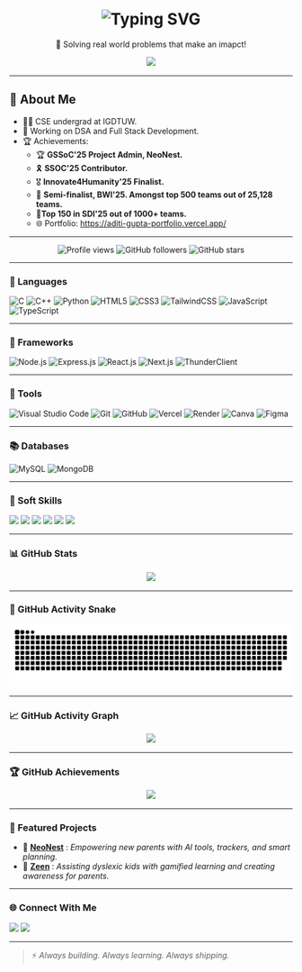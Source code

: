 <h1 align="center">
  <img src="https://readme-typing-svg.demolab.com/?weight=500&color=F70D0D&lines=Hello!+I+am+Aditi+Gupta." alt="Typing SVG" />
</h1>

<p align="center">🚀 Solving real world problems that make an imapct!</p>

<p align="center">
  <img src="https://img.shields.io/badge/GSSoC'25-Project Admin-ff69b4?style=for-the-badge&logo=github&logoColor=white"/>
</p>

---

## 🚀 About Me
- 👩‍💻 CSE undergrad at IGDTUW.
- 🌱 Working on DSA and Full Stack Development.
- 🏆 Achievements:
  - 🏆 **GSSoC'25 Project Admin, NeoNest.**
  - 🎗️ **SSOC'25 Contributor.**
  - 🎖️ **Innovate4Humanity'25 Finalist.**
  - 🥈 **Semi-finalist, BWI'25. Amongst top 500 teams out of 25,128 teams.**
  - 🥈**Top 150 in SDI'25 out of 1000+ teams.**
  - 🌐 Portfolio: https://aditi-gupta-portfolio.vercel.app/

 ---

<p align="center">
  <img src="https://komarev.com/ghpvc/?username=AditiGupta-tech&color=blue&style=flat" alt="Profile views" />
  <img src="https://img.shields.io/github/followers/AditiGupta-tech?style=social" alt="GitHub followers" />
  <img src="https://img.shields.io/github/stars/AditiGupta-tech?style=social" alt="GitHub stars" />
</p>

---

### 🚀 Languages
![C](https://img.shields.io/badge/C-A8B9CC?style=for-the-badge&logo=c&logoColor=white)
![C++](https://img.shields.io/badge/C++-%2300599C.svg?style=for-the-badge&logo=c%2B%2B&logoColor=white)
![Python](https://img.shields.io/badge/Python-3776AB?style=for-the-badge&logo=python&logoColor=white)
![HTML5](https://img.shields.io/badge/HTML5-E34F26?style=for-the-badge&logo=html5&logoColor=white)
![CSS3](https://img.shields.io/badge/CSS3-1572B6?style=for-the-badge&logo=css3&logoColor=white)
![TailwindCSS](https://img.shields.io/badge/Tailwind_CSS-06B6D4?style=for-the-badge&logo=tailwindcss&logoColor=white")
![JavaScript](https://img.shields.io/badge/JavaScript-F7DF1E?style=for-the-badge&logo=javascript&logoColor=black)
![TypeScript](https://img.shields.io/badge/TypeScript-3178C6?style=for-the-badge&logo=typescript&logoColor=white")

---

### 🚀 Frameworks
![Node.js](https://img.shields.io/badge/Node.js-339933?style=for-the-badge&logo=nodedotjs&logoColor=white" )
![Express.js](https://img.shields.io/badge/Express.js-000000?style=for-the-badge&logo=express&logoColor=white")
![React.js](https://img.shields.io/badge/React-61DAFB?style=for-the-badge&logo=react&logoColor=black)
![Next.js](https://img.shields.io/badge/Next.js-000000?style=for-the-badge&logo=next.js&logoColor=white")
![ThunderClient](https://img.shields.io/badge/Thunder%20Client-6C38BD?style=for-the-badge&logo=thunderclient&logoColor=white")

---

### 📝 Tools
![Visual Studio Code](https://custom-icon-badges.demolab.com/badge/Visual%20Studio%20Code-0078d7?style=for-the-badge&logo=vsc&logoColor=white)
![Git](https://img.shields.io/badge/Git-%23121011.svg?style=for-the-badge&logo=git&logoColor=white)
![GitHub](https://img.shields.io/badge/GitHub-%23121011.svg?style=for-the-badge&logo=github&logoColor=white)
![Vercel](https://img.shields.io/badge/Vercel-000000?style=for-the-badge&logo=vercel&logoColor=white)
![Render](https://img.shields.io/badge/Render-000000?style=for-the-badge&logo=render&logoColor=white)
![Canva](https://img.shields.io/badge/Canva-%2300C4CC.svg?style=for-the-badge&logo=Canva&logoColor=white)
![Figma](https://img.shields.io/badge/Figma-F24E1E?style=for-the-badge&logo=figma&logoColor=white)

---

### 📚 Databases
![MySQL](https://img.shields.io/badge/MySQL-4479A1?style=for-the-badge&logo=mysql&logoColor=white)
![MongoDB](https://img.shields.io/badge/MongoDB-%234ea94b.svg?style=for-the-badge&logo=mongodb&logoColor=white)


---

### 🧠 Soft Skills
<p>
  <img src="https://img.shields.io/badge/Communication-🌐-ff69b4?style=for-the-badge"/>
  <img src="https://img.shields.io/badge/Leadership-🧠-ffa500?style=for-the-badge"/>
  <img src="https://img.shields.io/badge/Adaptability-⚡-8a2be2?style=for-the-badge"/>
  <img src="https://img.shields.io/badge/Quick%20Learner-🚀-00bfff?style=for-the-badge"/>
  <img src="https://img.shields.io/badge/Networking-🌐-20c997?style=for-the-badge"/>
  <img src="https://img.shields.io/badge/Time%20Management-⏳-dc143c?style=for-the-badge"/>
</p>

---

### 📊 GitHub Stats

<p align="center">
  <img src="https://github-readme-stats.vercel.app/api?username=AditiGupta-tech&show_icons=true&theme=radical" />
</p>

---

### 🐍 GitHub Activity Snake

<p align="center">
  <img src="https://raw.githubusercontent.com/AditiGupta-tech/github-activity-snake/output-svg-only/github-contribution-grid-snake.svg" />
</p>


---

### 📈 GitHub Activity Graph

<p align="center">
 <img src="https://github-readme-activity-graph.vercel.app/graph?username=AditiGupta-tech&bg_color=0d1117&color=ff69b4&line=ff3cac&point=ffffff&area=true&theme=radical" />
</p>


---

### 🏆 GitHub Achievements

<p align="center">
  <img src="https://github-profile-trophy.vercel.app/?username=AditiGupta-tech&theme=radical&row=1&column=4" />
</p>


---

### 📁 Featured Projects
- 🎯 [**NeoNest**](https://neonest-babycare.vercel.app/) : 
  *Empowering new parents with AI tools, trackers, and smart planning.*
- 🎯 [**Zeen**](https://zeen-dyslexia.onrender.com/) :
  *Assisting dyslexic kids with gamified learning and creating awareness for parents.*

---

### 🌐 Connect With Me
<p>
  <a href="https://www.linkedin.com/in/aditi-gupta-464024324/"><img src="https://img.shields.io/badge/LinkedIn-0077B5?style=for-the-badge&logo=linkedin&logoColor=white"/></a>
  <a href="mailto:aditig135@gmail.com"><img src="https://img.shields.io/badge/Email-D14836?style=for-the-badge&logo=gmail&logoColor=white"/></a>
</p>
  
---

> ⚡ *Always building. Always learning. Always shipping.*

